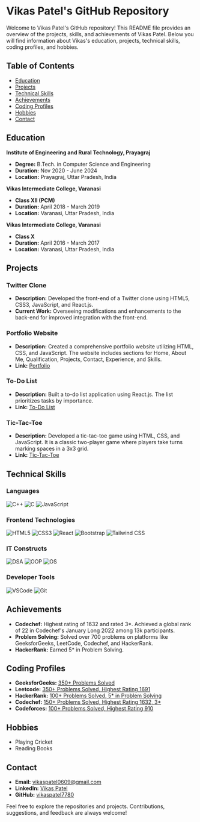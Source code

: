 # Vikas Patel's GitHub Repository

Welcome to Vikas Patel's GitHub repository! This README file provides an overview of the projects, skills, and achievements of Vikas Patel. Below you will find information about Vikas's education, projects, technical skills, coding profiles, and hobbies.

## Table of Contents

- [Education](#education)
- [Projects](#projects)
- [Technical Skills](#technical-skills)
- [Achievements](#achievements)
- [Coding Profiles](#coding-profiles)
- [Hobbies](#hobbies)
- [Contact](#contact)

## Education

**Institute of Engineering and Rural Technology, Prayagraj**
- **Degree:** B.Tech. in Computer Science and Engineering
- **Duration:** Nov 2020 - June 2024
- **Location:** Prayagraj, Uttar Pradesh, India

**Vikas Intermediate College, Varanasi**
- **Class XII (PCM)**
- **Duration:** April 2018 - March 2019
- **Location:** Varanasi, Uttar Pradesh, India

**Vikas Intermediate College, Varanasi**
- **Class X**
- **Duration:** April 2016 - March 2017
- **Location:** Varanasi, Uttar Pradesh, India

## Projects

### Twitter Clone
- **Description:** Developed the front-end of a Twitter clone using HTML5, CSS3, JavaScript, and React.js.
- **Current Work:** Overseeing modifications and enhancements to the back-end for improved integration with the front-end.

### Portfolio Website
- **Description:** Created a comprehensive portfolio website utilizing HTML, CSS, and JavaScript. The website includes sections for Home, About Me, Qualification, Projects, Contact, Experience, and Skills.
- **Link:** [Portfolio](https://vscoder-portfolio.netlify.app/)

### To-Do List
- **Description:** Built a to-do list application using React.js. The list prioritizes tasks by importance.
- **Link:** [To-Do List](https://vikaspatel7780.github.io/To-do-list/)

### Tic-Tac-Toe
- **Description:** Developed a tic-tac-toe game using HTML, CSS, and JavaScript. It is a classic two-player game where players take turns marking spaces in a 3x3 grid.
- **Link:** [Tic-Tac-Toe](https://vikaspatel7780.github.io/Tic-tac-toe/)

## Technical Skills

### Languages
![C++](https://img.shields.io/badge/C++-00599C?style=flat-square&logo=c%2B%2B&logoColor=white)
![C](https://img.shields.io/badge/C-A8B9CC?style=flat-square&logo=c&logoColor=white)
![JavaScript](https://img.shields.io/badge/JavaScript-323330?style=flat-square&logo=javascript&logoColor=F7DF1E)

### Frontend Technologies
![HTML5](https://img.shields.io/badge/HTML5-E34F26?style=flat-square&logo=html5&logoColor=white)
![CSS3](https://img.shields.io/badge/CSS3-1572B6?style=flat-square&logo=css3&logoColor=white)
![React](https://img.shields.io/badge/React-20232A?style=flat-square&logo=react&logoColor=61DAFB)
![Bootstrap](https://img.shields.io/badge/Bootstrap-563D7C?style=flat-square&logo=bootstrap&logoColor=white)
![Tailwind CSS](https://img.shields.io/badge/Tailwind_CSS-38B2AC?style=flat-square&logo=tailwind-css&logoColor=white)

### IT Constructs
![DSA](https://img.shields.io/badge/DSA-4CAF50?style=flat-square&logo=algolia&logoColor=white)
![OOP](https://img.shields.io/badge/OOP-008080?style=flat-square&logo=oop&logoColor=white)
![OS](https://img.shields.io/badge/OS-FFA500?style=flat-square&logo=linux&logoColor=white)

### Developer Tools
![VSCode](https://img.shields.io/badge/VSCode-007ACC?style=flat-square&logo=visual-studio-code&logoColor=white)
![Git](https://img.shields.io/badge/Git-F05032?style=flat-square&logo=git&logoColor=white)


## Achievements

- **Codechef:** Highest rating of 1632 and rated 3*. Achieved a global rank of 22 in Codechef's January Long 2022 among 13k participants.
- **Problem Solving:** Solved over 700 problems on platforms like GeeksforGeeks, LeetCode, Codechef, and HackerRank.
- **HackerRank:** Earned 5* in Problem Solving.

## Coding Profiles

- **GeeksforGeeks:** [350+ Problems Solved](https://auth.geeksforgeeks.org/user/vikaspatel7780)
- **Leetcode:** [350+ Problems Solved, Highest Rating 1691](https://leetcode.com/vscoder123/)
- **HackerRank:** [100+ Problems Solved, 5* in Problem Solving](https://www.hackerrank.com/dashboard)
- **Codechef:** [150+ Problems Solved, Highest Rating 1632, 3*](https://www.codechef.com/users/vikaspaterl7780)
- **Codeforces:** [100+ Problems Solved, Highest Rating 910](https://codeforces.com/profile/vscoder123)

## Hobbies

- Playing Cricket
- Reading Books

## Contact

- **Email:** vikaspatel0609@gmail.com
- **LinkedIn:** [Vikas Patel](https://www.linkedin.com/in/vikas-patel-86714722a/)
- **GitHub:** [vikaspatel7780](https://github.com/vikaspatel7780)

Feel free to explore the repositories and projects. Contributions, suggestions, and feedback are always welcome!
